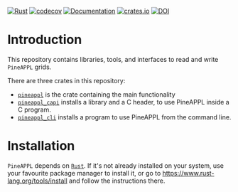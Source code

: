 [![Rust](https://github.com/N3PDF/pineappl/workflows/Rust/badge.svg)](https://github.com/N3PDF/pineappl/actions?query=workflow%3ARust)
[![codecov](https://codecov.io/gh/N3PDF/pineappl/branch/master/graph/badge.svg)](https://codecov.io/gh/N3PDF/pineappl)
[![Documentation](https://docs.rs/pineappl/badge.svg)](https://docs.rs/pineappl)
[![crates.io](https://img.shields.io/crates/v/pineappl.svg)](https://crates.io/crates/pineappl)
[![DOI](https://zenodo.org/badge/248306479.svg)](https://zenodo.org/badge/latestdoi/248306479)

# Introduction

This repository contains libraries, tools, and interfaces to read and write
`PineAPPL` grids.

There are three crates in this repository:

- [`pineappl`](https://crates.io/crates/pineappl) is the crate containing the
  main functionality
- [`pineappl_capi`](https://crates.io/crates/pineappl) installs a library and a
  C header, to use PineAPPL inside a C program.
- [`pineappl_cli`](https://crates.io/crates/pineappl) installs a program to use
  PineAPPL from the command line.

# Installation

`PineAPPL` depends on [`Rust`](https://www.rust-lang.org/). If it's not already
installed on your system, use your favourite package manager to install it, or
go to <https://www.rust-lang.org/tools/install> and follow the instructions there.
